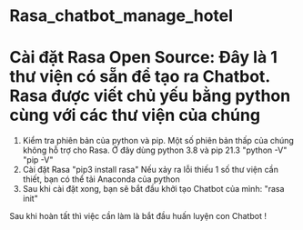 # Rasa_chatbot_manage_hotel
# Cài đặt Rasa Open Source: Đây là 1 thư viện có sẵn để tạo ra Chatbot. Rasa được viết chủ yếu bằng python cùng với các thư viện của chúng
  1. Kiểm tra phiên bản của python và pip. Một số phiên bản thấp của chúng không hỗ trợ cho Rasa. Ở đây dùng python 3.8 và pip 21.3
    "python -V"
    "pip -V"
  2. Cài đặt Rasa 
    "pip3 install rasa"
    Nếu xảy ra lỗi thiếu 1 số thư viện cần thiết, bạn có thể tải Anaconda của python
  3. Sau khi cài đặt xong, bạn sẽ bắt đầu khởi tạo Chatbot của mình:
    "rasa init"
    
Sau khi hoàn tất thì việc cần làm là bắt đầu huấn luyện con Chatbot !
